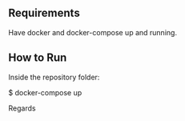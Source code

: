 ## Requirements
Have docker and docker-compose up and running.

## How to Run
Inside the repository folder:

$ docker-compose up

Regards
